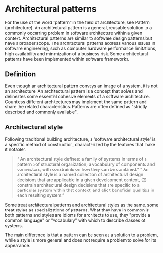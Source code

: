 # Architectural patterns
For the use of the word "pattern" in the field of architecture, see Pattern (architecture).
An architectural pattern is a general, reusable solution to a commonly occurring problem in software architecture within a given context. Architectural patterns are similar to software design patterns but have a broader scope. The architectural patterns address various issues in software engineering, such as computer hardware performance limitations, high availability and minimization of a business risk. Some architectural patterns have been implemented within software frameworks.

## Definition
Even though an architectural pattern conveys an image of a system, it is not an architecture. An architectural pattern is a concept that solves and delineates some essential cohesive elements of a software architecture. Countless different architectures may implement the same pattern and share the related characteristics. Patterns are often defined as "strictly described and commonly available".

## Architectural style
Following traditional building architecture, a 'software architectural style' is a specific method of construction, characterized by the features that make it notable".

>“	An architectural style defines: a family of systems in terms of a pattern >of structural organization; a vocabulary of components and connectors, with constraints on how they can be combined.”
“	An architectural style is a named collection of architectural design decisions that are applicable in a given development context, (2) constrain architectural design decisions that are specific to a particular system within that context, and elicit beneficial qualities in each resulting system.”

Some treat architectural patterns and architectural styles as the same, some treat styles as specializations of patterns. What they have in common is both patterns and styles are idioms for architects to use, they "provide a common language" or "vocabulary" with which to describe classes of systems.

The main difference is that a pattern can be seen as a solution to a problem, while a style is more general and does not require a problem to solve for its appearance.